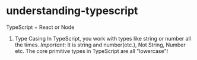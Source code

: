 # understanding-typescript

TypeScript + React or Node

1. Type Casing
In TypeScript, you work with types like string or number all the times.
*Important*: It is string and number(etc.), Not String, Number etc.
The core primitive types in TypeScript are all "lowercase"!